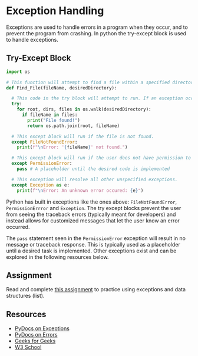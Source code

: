 # Exception Handling

Exceptions are used to handle errors in a program when they occur, and to prevent the program from crashing. In python the try-except block is used to handle exceptions.

## Try-Except Block

```py
import os

# This function will attempt to find a file within a specified directory and subdirectories. Then it will return the absolute path of that file.
def Find_File(fileName, desiredDirectory):

  # This code in the try block will attempt to run. If an exception occurs the "except" blocks will run depending on the type of exception that occurs.
  try:
    for root, dirs, files in os.walk(desiredDirectory):
      if fileName in files:
        print("File found!")
        return os.path.join(root, fileName)

  # This except block will run if the file is not found.
  except FileNotFoundError:
    print(f"\nError: '{fileName}' not found.")

  # This except block will run if the user does not have permission to access the file.
  except PermissionError:
    pass # A placeholder until the desired code is implemented

  # This exception will resolve all other unspecified exceptions.
  except Exception as e:
    print(f"\nError: An unknown error occured: {e}")

```

Python has built in exceptions like the ones above: `FileNotFoundError`, `PermissionErrror` and `Exception`. The try except blocks prevent the user from seeing the traceback errors (typically meant for developers) and instead allows for customized messages that let the user know an error occurred.

The `pass` statement seen in the `PermissionError` exception will result in no message or traceback response. This is typically used as a placeholder until a desired task is implemented. Other exceptions exist and can be explored in the following resources below.

## Assignment

Read and complete [this assignment](/foundation/supplementary-material/assignments/assgn-6.md) to practice using exceptions and data structures (list).

## Resources

- [PyDocs on Exceptions](https://docs.python.org/3/library/exceptions.html)
- [PyDocs on Errors](https://docs.python.org/3/tutorial/errors.html)
- [Geeks for Geeks](https://www.geeksforgeeks.org/python-exception-handling/)
- [W3 School](https://www.w3schools.com/python/python_try_except.asp)
